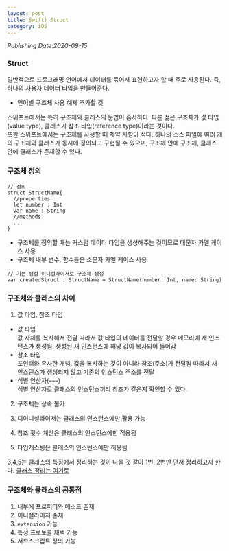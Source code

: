 ```yaml
---
layout: post
title: Swift) Struct
category: iOS
---
```

*Publishing Date:2020-09-15*

### Struct
일반적으로 프로그래밍 언어에서 데이터를 묶어서 표현하고자 할 때 주로 사용된다. 즉, 하나의 사용자 데이터 타입을 만들어준다.
- 언어별 구조체 사용 예제 추가할 것

스위프트에서는 특히 구조체와 클래스의 문법이 흡사하다. 다른 점은 구조체가 값 타입(value type), 클래스가 참조 타입(reference type)이라는 것이다.  
또한 스위프트에서는 구조체를 사용할 때 제약 사항이 적다. 하나의 소스 파일에 여러 개의 구조체와 클래스가 동시에 정의되고 구현될 수 있으며, 구조체 안에 구조체, 클래스 안에 클래스가 존재할 수 있다.

### 구조체 정의
```
// 정의
struct StructName{
  //properties
  let number : Int
  var name : String
  //methods
  ...
}
```
- 구조체를 정의할 때는 커스텀 데이터 타입을 생성해주는 것이므로 대문자 카멜 케이스 사용
- 구조체 내부 변수, 함수들은 소문자 카멜 케이스 사용  


```
// 기본 생성 이니셜라이저로 구조체 생성
var createdStruct : StructName = StructName(number: Int, name: String)
```

### 구조체와 클래스의 차이
1. 값 타입, 참조 타입  
- 값 타입  
값 자체를 복사해서 전달
따라서 값 타입의 데이터를 전달할 경우 메모리에 새 인스턴스가 생성됨. 생성된 새 인스턴스에 해당 값이 복사되어 들어감
- 참조 타입  
포인터와 유사한 개념. 값을 복사하는 것이 아니라 참조(주소)가 전달됨
따라서 새 인스턴스가 생성되지 않고 기존의 인스턴스 주소를 전달
- 식별 연산자(`===`)  
식별 연산자로 클래스의 인스턴스끼리 참조가 같은지 확인할 수 있다.

2. 구조체는 상속 불가

3. 디이니셜라이저는 클래스의 인스턴스에만 활용 가능
5. 참조 횟수 계산은 클래스의 인스턴스에만 적용됨
4. 타입캐스팅은 클래스의 인스턴스에만 허용됨  

3,4,5는 클래스의 특징에서 정리하는 것이 나을 것 같아 1번, 2번만 먼저 정리하고자 한다.
[클래스 정리는 여기로]()

### 구조체와 클래스의 공통점
1. 내부에 프로퍼티와 메소드 존재
2. 이니셜라이저 존재
3. `extension` 가능
4. 특정 프로토콜 채택 가능
5. 서브스크립트 정의 가능
